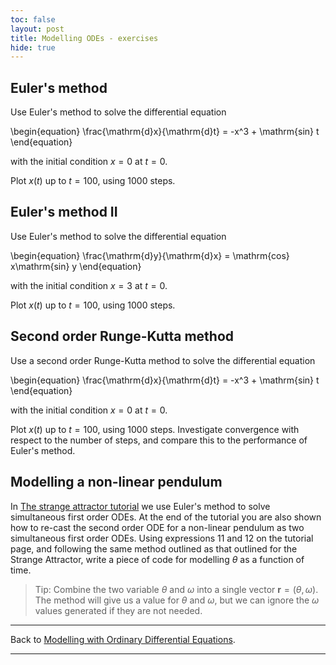 ```yaml
---
toc: false
layout: post
title: Modelling ODEs - exercises
hide: true
---
```


## Euler's method

Use Euler's method to solve the differential equation

\begin{equation}
\frac{\mathrm{d}x}{\mathrm{d}t} = -x^3 + \mathrm{sin} t
\end{equation}

with the initial condition $x=0$ at $t=0$.

Plot $x(t)$ up to $t=100$, using 1000 steps.

## Euler's method II

Use Euler's method to solve the differential equation

\begin{equation}
\frac{\mathrm{d}y}{\mathrm{d}x} = \mathrm{cos} x\mathrm{sin} y
\end{equation}

with the initial condition $x=3$ at $t=0$.

Plot $x(t)$ up to $t=100$, using 1000 steps.

## Second order Runge-Kutta method

Use a second order Runge-Kutta method to solve the differential equation

\begin{equation}
\frac{\mathrm{d}x}{\mathrm{d}t} = -x^3 + \mathrm{sin} t
\end{equation}

with the initial condition $x=0$ at $t=0$.

Plot $x(t)$ up to $t=100$, using 1000 steps. Investigate convergence with respect to the number of steps, and compare this to the performance of Euler's method.

## Modelling a non-linear pendulum

In [The strange attractor tutorial](https://nu-cem.github.io/CompPhys/2021/08/02/Strange-Attractor) we use Euler's method to solve simultaneous first order ODEs. 
At the end of the tutorial you are also shown how to re-cast the second order ODE for a non-linear pendulum as two simultaneous first order ODEs. Using expressions 11 and 12
on the tutorial page, and following the same method outlined as that outlined for the Strange Attractor, write a piece of code for modelling $\theta$ as a function of time.

> Tip: Combine the two variable $\theta$ and $\omega$ into a single vector $\mathbf{r} = (\theta,\omega)$. The method will give us a value for $\theta$ and $\omega$, but we can ignore the $\omega$ values generated if they are not needed.

---

Back to [Modelling with Ordinary Differential Equations](https://nu-cem.github.io/CompPhys/2021/08/02/ODEs.html).

---
